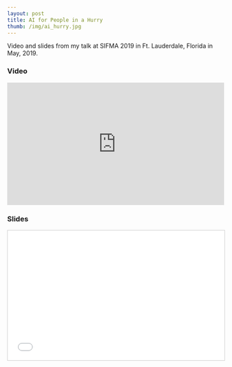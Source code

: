 ```yaml
---
layout: post
title: AI for People in a Hurry
thumb: /img/ai_hurry.jpg
---
```


Video and slides from my talk at SIFMA 2019 in Ft. Lauderdale, Florida in May, 2019.

<h3>Video</h3>
<div style="position:relative;padding-top:56.25%;max-width:600px">
<iframe style="position:absolute;top:0;left:0;width:100%;height:100%;" src="https://www.youtube.com/embed/YY0xCkQ79O0" frameborder="0" allow="accelerometer; autoplay; encrypted-media; gyroscope; picture-in-picture" allowfullscreen></iframe>
</div>

<h3>Slides</h3>
<div style="position:relative;padding-top:56.25%;max-width:600px">
<iframe src="//www.slideshare.net/slideshow/embed_code/key/fp41OrJq2s0ufn" frameborder="0" marginwidth="0" marginheight="0" scrolling="no" style="position:absolute;top:0;left:0;width:100%;height:100%;border:1px solid #CCC; border-width:1px; margin-bottom:5px; max-width: 100%;" allowfullscreen> </iframe> <div style="margin-bottom:5px"> <strong> <a href="//www.slideshare.net/scottpenberthy/advanced-ai-for-people-in-a-hurry" title="Advanced AI for People in a Hurry" target="_blank">Advanced AI for People in a Hurry</a> </strong> from <strong><a href="//www.slideshare.net/scottpenberthy" target="_blank">Scott Penberthy</a></strong> </div>
</div>

